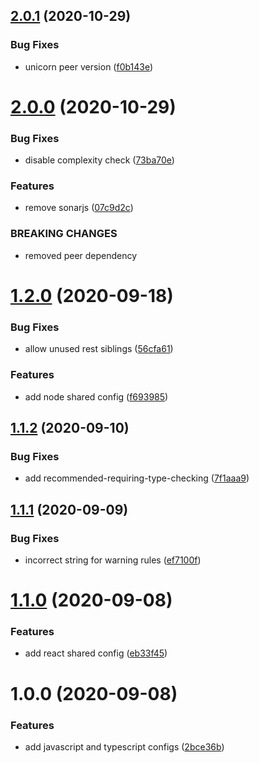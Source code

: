 ## [2.0.1](https://github.com/myrovh/eslint-config-bigbrain/compare/v2.0.0...v2.0.1) (2020-10-29)


### Bug Fixes

* unicorn peer version ([f0b143e](https://github.com/myrovh/eslint-config-bigbrain/commit/f0b143e46000e9d7ad6ec609141d7b3a7481813d))

# [2.0.0](https://github.com/myrovh/eslint-config-bigbrain/compare/v1.2.0...v2.0.0) (2020-10-29)


### Bug Fixes

* disable complexity check ([73ba70e](https://github.com/myrovh/eslint-config-bigbrain/commit/73ba70e1c053b29e6a2ccb215fd6562c7d2bff79))


### Features

* remove sonarjs ([07c9d2c](https://github.com/myrovh/eslint-config-bigbrain/commit/07c9d2ca980c9b439f287a93dc77fa2a695ab8bf))


### BREAKING CHANGES

* removed peer dependency

# [1.2.0](https://github.com/myrovh/eslint-config-bigbrain/compare/v1.1.2...v1.2.0) (2020-09-18)


### Bug Fixes

* allow unused rest siblings ([56cfa61](https://github.com/myrovh/eslint-config-bigbrain/commit/56cfa611e441805131d2bc60230200a6a37a405a))


### Features

* add node shared config ([f693985](https://github.com/myrovh/eslint-config-bigbrain/commit/f6939854bd9d85451ce59425e08e7f39dbb96686))

## [1.1.2](https://github.com/myrovh/eslint-config-bigbrain/compare/v1.1.1...v1.1.2) (2020-09-10)


### Bug Fixes

* add recommended-requiring-type-checking ([7f1aaa9](https://github.com/myrovh/eslint-config-bigbrain/commit/7f1aaa928d17241b465534b7ccbd3d080bf3f3c2))

## [1.1.1](https://github.com/myrovh/eslint-config-bigbrain/compare/v1.1.0...v1.1.1) (2020-09-09)


### Bug Fixes

* incorrect string for warning rules ([ef7100f](https://github.com/myrovh/eslint-config-bigbrain/commit/ef7100fdb80e58da0c3fbefabb26f35ba959f1cf))

# [1.1.0](https://github.com/myrovh/eslint-config-bigbrain/compare/v1.0.0...v1.1.0) (2020-09-08)


### Features

* add react shared config ([eb33f45](https://github.com/myrovh/eslint-config-bigbrain/commit/eb33f45fc69965310aae6a92911051ed8f6e23f9))

# 1.0.0 (2020-09-08)


### Features

* add javascript and typescript configs ([2bce36b](https://github.com/myrovh/eslint-config-bigbrain/commit/2bce36bc2d8e4be6ae87a8a8f5ffeb9f03e0642e))
